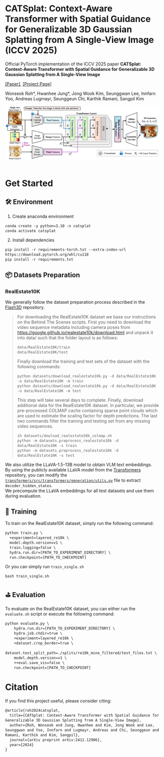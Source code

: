 # CATSplat: Context-Aware Transformer with Spatial Guidance for Generalizable 3D Gaussian Splatting from A Single-View Image (ICCV 2025)

Official PyTorch implementation of the ICCV 2025 paper **CATSplat: Context-Aware Transformer with Spatial Guidance for Generalizable 3D Gaussian Splatting from A Single-View Image**

[\[Paper\]](https://arxiv.org/pdf/2412.12906), [\[Project Page\]](https://kuai-lab.github.io/catsplat2025/)

Wonseok Roh*, Hwanhee Jung*, Jong Wook Kim, Seunggwan Lee, Innfarn Yoo, Andreas Lugmayr, Seunggeun Chi, Karthik Ramani, Sangpil Kim

<div align="center">
  <img src="figs/main_arch.png"/>
</div>

<br>

# Get Started

## 🛠 Environment

1. Create anaconda environment
```
conda create -y python=3.10 -n catsplat
conda activate catsplat
```

2. Install dependencies
```
pip install -r requirements-torch.txt --extra-index-url https://download.pytorch.org/whl/cu118
pip install -r requirements.txt
```

## 📦 Datasets Preparation

### RealEstate10K
We generally follow the dataset preparation process described in the [Flash3D](https://github.com/eldar/flash3d) repository.

> For downloading the RealEstate10K dataset we base our instructions on the Behind The Scenes scripts. First you need to download the video sequence metadata including camera poses from https://google.github.io/realestate10k/download.html and unpack it into data/ such that the folder layout is as follows:
>
> ```
> data/RealEstate10K/train
> data/RealEstate10K/test
> ```
>
> Finally download the training and test sets of the dataset with the following commands:
>
> ```
> python datasets/download_realestate10k.py -d data/RealEstate10K -o data/RealEstate10K -m train
> python datasets/download_realestate10k.py -d data/RealEstate10K -o data/RealEstate10K -m test
> ```
>
>This step will take several days to complete. Finally, download additional data for the RealEstate10K dataset. In particular, we provide pre-processed COLMAP cache containing sparse point clouds which are used to estimate the scaling factor for depth predictions. The last two commands filter the training and testing set from any missing video sequences.
>
> ```
> sh datasets/dowload_realestate10k_colmap.sh
> python -m datasets.preprocess_realestate10k -d data/RealEstate10K -s train
> python -m datasets.preprocess_realestate10k -d data/RealEstate10K -s test
> ```

We also utilize the LLaVA-1.5-13B model to obtain VLM text embeddings. <br>
By using the publicly available LLaVA model from the [Transformers](https://github.com/huggingface/transformers/tree/main) repository, you can modify the [`transformers/src/transformers/generation/utils.py`](https://github.com/huggingface/transformers/blob/main/src/transformers/generation/utils.py#L3498) file to extract `decoder_hidden_states`. 
<br>We precompute the LLaVA embeddings for all test datasets and use them during evaluation.


## 🎾 Training

To train on the RealEstate10K dataset, simply run the following command:

```
python train.py \
  +experiment=layered_re10k \
  model.depth.version=v1 \
  train.logging=false \
  hydra.run.dir=[PATH_TO_EXPERIMENT_DIRECTORY] \
  run.checkpoint=[PATH_TO_CHECKPOINT]
```

Or you can simply run `train_single.sh`
```
bash train_single.sh
```

## ⛳ Evaluation

To evaluate on the RealEstate10K dataset, you can either run the `evaluate.sh` script or execute the following command:

```
python evaluate.py \
    hydra.run.dir=[PATH_TO_EXPERIMENT_DIRECTORY] \
    hydra.job.chdir=true \
    +experiment=layered_re10k \
    +dataset.crop_border=true \
    dataset.test_split_path=./splits/re10k_mine_filtered/test_files.txt \
    model.depth.version=v1 \
    ++eval.save_vis=false \
    run.checkpoint=[PATH_TO_CHECKPOINT]
```

# Citation
If you find this project useful, please consider citing:

```
@article{roh2024catsplat,
  title={CATSplat: Context-Aware Transformer with Spatial Guidance for Generalizable 3D Gaussian Splatting from A Single-View Image},
  author={Roh, Wonseok and Jung, Hwanhee and Kim, Jong Wook and Lee, Seunggwan and Yoo, Innfarn and Lugmayr, Andreas and Chi, Seunggeun and Ramani, Karthik and Kim, Sangpil},
  journal={arXiv preprint arXiv:2412.12906},
  year={2024}
}
```
